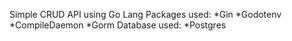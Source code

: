 Simple CRUD API using Go Lang
Packages used:
  *Gin
  *Godotenv
  *CompileDaemon
  *Gorm
Database used:
  *Postgres
